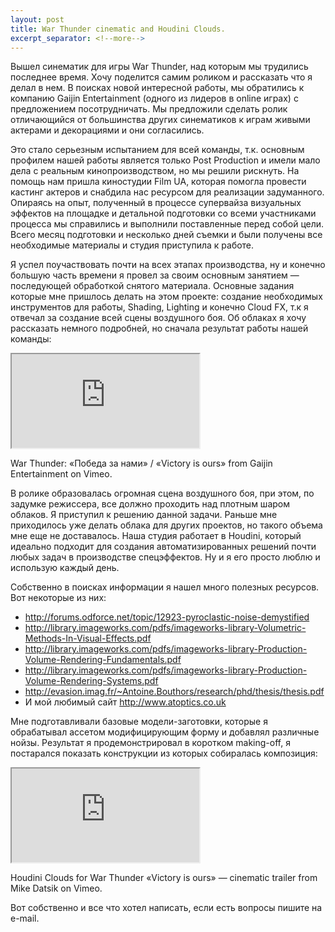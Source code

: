 ```yaml
---
layout: post
title: War Thunder cinematic and Houdini Clouds.
excerpt_separator: <!--more-->
---
```


Вышел синематик для игры War Thunder, над которым мы трудились последнее время. Хочу поделится самим роликом и рассказать что я делал в нем. В поисках новой интересной работы, мы обратились к компанию Gaijin Entertainment (одного из лидеров в online играх) с предложением посотрудничать. Мы предложили сделать ролик отличающийся от большинства других синематиков к играм живыми актерами и декорациями и они согласились.
<!--more-->

Это стало серьезным испытанием для всей команды, т.к. основным профилем нашей работы является только Post Production и имели мало дела с реальным кинопроизводством, но мы решили рискнуть. На помощь нам пришла киностудии Film UA, которая помогла провести кастинг актеров и снабдила нас ресурсом для реализации задуманного. Опираясь на опыт, полученный в процессе супервайза визуальных эффектов на площадке и детальной подготовки со всеми участниками процесса мы справились и выполнили поставленные перед собой цели. Всего месяц подготовки и несколько дней съемки и были получены все необходимые материалы и студия приступила к работе.


Я успел поучаствовать почти на всех этапах производства, ну и конечно большую часть времени я провел за своим основным занятием — последующей обработкой снятого материала. Основные задания которые мне пришлось делать на этом проекте: создание необходимых инструментов для работы, Shading, Lighting и конечно Cloud FX, т.к я отвечал за создание всей сцены воздушного боя. Об облаках я хочу рассказать немного подробней, но сначала результат работы нашей команды:

<iframe src="https://player.vimeo.com/video/108152095"></iframe>

War Thunder: «Победа за нами» / «Victory is ours» from Gaijin Entertainment on Vimeo.

В ролике образовалась огромная сцена воздушного боя, при этом, по задумке режиссера, все должно проходить над плотным шаром облаков. Я приступил к решению данной задачи. Раньше мне приходилось уже делать облака для других проектов, но такого объема мне еще не доставалось. Наша студия работает в Houdini, который идеально подходит для создания автоматизированных решений почти любых задач в производстве спецэффектов. Ну и я его просто люблю и использую каждый день.

Собственно в поисках информации я нашел много полезных ресурсов. Вот некоторые из них:

* <http://forums.odforce.net/topic/12923-pyroclastic-noise-demystified>
* <http://library.imageworks.com/pdfs/imageworks-library-Volumetric-Methods-In-Visual-Effects.pdf>
* <http://library.imageworks.com/pdfs/imageworks-library-Production-Volume-Rendering-Fundamentals.pdf>
* <http://library.imageworks.com/pdfs/imageworks-library-Production-Volume-Rendering-Systems.pdf>
* <http://evasion.imag.fr/~Antoine.Bouthors/research/phd/thesis/thesis.pdf>
* И мой любимый сайт <http://www.atoptics.co.uk>

Мне подготавливали базовые модели-заготовки, которые я обрабатывал ассетом модифицирующим форму и добавлял различные нойзы. Результат я продемонстрировал в коротком making-off, я постарался показать конструкции из которых собиралась композиция:

<iframe src="https://player.vimeo.com/video/111368752"></iframe>

Houdini Clouds for War Thunder «Victory is ours» — cinematic trailer from Mike Datsik on Vimeo.

Вот собственно и все что хотел написать, если есть вопросы пишите на e-mail.
